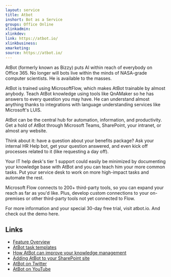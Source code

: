 ```yaml
---
layout: service
title: Atbot
inshort: Bot as a Service
groups: Office Online
xlinkadmin: 
xlinkdev: 
link: https://atbot.io/
xlinkbusiness: 
xmarketing: 
source: https://atbot.io/
---
```

AtBot (formerly known as Bizzy) puts AI within reach of everybody on Office 365. No longer will bots live within the minds of NASA-grade computer scientists. He is available to the masses.  

AtBot is trained using MicrosoftFlow, which makes AtBot trainable by almost anybody. Teach AtBot knowledge using tools like QnAMaker so he has answers to every question you may have. He can understand almost anything thanks to integrations with language understanding services like Microsoft's LUIS. 

AtBot can be the central hub for automation, information, and productivity. Get a hold of AtBot through Microsoft Teams, SharePoint, your intranet, or almost any website.  

Think about it: have a question about your benefits package? Ask your internal HR Help bot, get your question answered, and even kick off processes related to it (like requesting a day off). 

Your IT help desk's tier 1 support could easily be minimized by documenting your knowledge base with AtBot and you can teach him your more common tasks. Put your service desk to work on more high-impact tasks and automate the rest. 

Microsoft Flow connects to 200+ third-party tools, so you can expand your reach as far as you'd like. Plus, develop custom connections to your on-premises or other third-party tools not yet connected to Flow. 

For more information and your special 30-day free trial, visit atbot.io. And check out the demo here. 


## Links 

- [Feature Overview](https://blog.getbizzy.io/introducing-a-whole-new-bizzy-bot-91651aa6058f) 
- [AtBot task templates](https://blog.getbizzy.io/tagged/bizzy-template) 
- [How AtBot can improve your knowledge management](https://blog.getbizzy.io/5-ways-chatbots-are-revolutionizing-knowledge-management-bdf925db66e9) 
- [Adding AtBot to your SharePoint site](https://blog.getbizzy.io/add-bizzy-to-your-sharepoint-site-using-spfx-ab7ed97b856c) 
- [AtBot on Twitter](https://twitter.com/iamAtBot)
- [AtBot on YouTube](https://www.youtube.com/channel/UCRUbWpikjmH9-zHeqSu8bzA)
